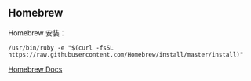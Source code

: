 Homebrew
---

Homebrew 安装：
```
/usr/bin/ruby -e "$(curl -fsSL https://raw.githubusercontent.com/Homebrew/install/master/install)"
```

[Homebrew Docs](https://git.io/brew-docs)